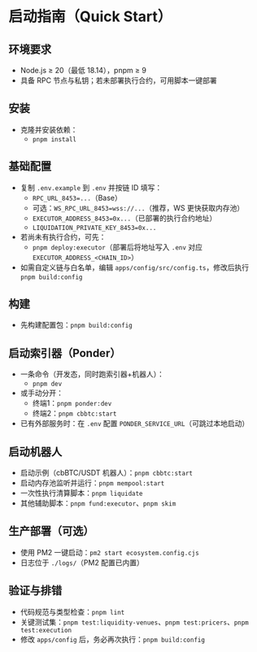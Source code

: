 # 启动指南（Quick Start）

## 环境要求
- Node.js ≥ 20（最低 18.14），pnpm ≥ 9
- 具备 RPC 节点与私钥；若未部署执行合约，可用脚本一键部署

## 安装
- 克隆并安装依赖：
  - `pnpm install`

## 基础配置
- 复制 `.env.example` 到 `.env` 并按链 ID 填写：
  - `RPC_URL_8453=...`（Base）
  - 可选：`WS_RPC_URL_8453=wss://...`（推荐，WS 更快获取内存池）
  - `EXECUTOR_ADDRESS_8453=0x...`（已部署的执行合约地址）
  - `LIQUIDATION_PRIVATE_KEY_8453=0x...`
- 若尚未有执行合约，可先：
  - `pnpm deploy:executor`（部署后将地址写入 `.env` 对应 `EXECUTOR_ADDRESS_<CHAIN_ID>`）
- 如需自定义链与白名单，编辑 `apps/config/src/config.ts`，修改后执行 `pnpm build:config`

## 构建
- 先构建配置包：`pnpm build:config`

## 启动索引器（Ponder）
- 一条命令（开发态，同时跑索引器+机器人）：
  - `pnpm dev`
- 或手动分开：
  - 终端1：`pnpm ponder:dev`
  - 终端2：`pnpm cbbtc:start`
- 已有外部服务时：在 `.env` 配置 `PONDER_SERVICE_URL`（可跳过本地启动）

## 启动机器人
- 启动示例（cbBTC/USDT 机器人）：`pnpm cbbtc:start`
- 启动内存池监听并运行：`pnpm mempool:start`
- 一次性执行清算脚本：`pnpm liquidate`
- 其他辅助脚本：`pnpm fund:executor`、`pnpm skim`

## 生产部署（可选）
- 使用 PM2 一键启动：`pm2 start ecosystem.config.cjs`
- 日志位于 `./logs/`（PM2 配置已内置）

## 验证与排错
- 代码规范与类型检查：`pnpm lint`
- 关键测试集：`pnpm test:liquidity-venues`、`pnpm test:pricers`、`pnpm test:execution`
- 修改 `apps/config` 后，务必再次执行：`pnpm build:config`
